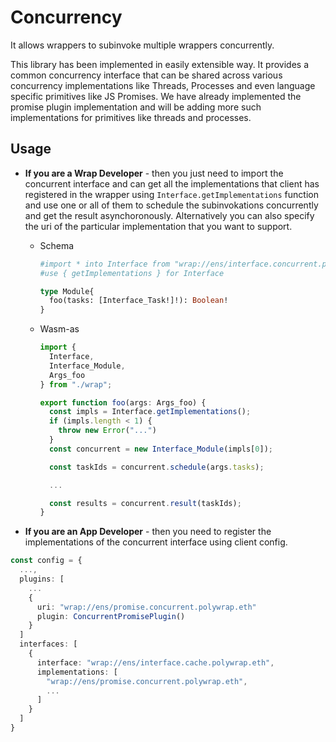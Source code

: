 # Concurrency
It allows wrappers to subinvoke multiple wrappers concurrently. 


This library has been implemented in easily extensible way. It provides a common concurrency interface that can be shared across various concurrency implementations like Threads, Processes and even language specific primitives like JS Promises. We have already implemented the promise plugin implementation and will be adding more such implementations for primitives like threads and processes.

## Usage

- **If you are a Wrap Developer** - then you just need to import the concurrent interface and can get all the implementations that client has registered in the wrapper using `Interface.getImplementations` function and use one or all of them to schedule the subinvokations concurrently and get the result asynchoronously.  Alternatively you can also specify the uri of the particular implementation that you want to support.

  - Schema
    ```graphql
    #import * into Interface from "wrap://ens/interface.concurrent.polywrap.eth"
    #use { getImplementations } for Interface

    type Module{
      foo(tasks: [Interface_Task!]!): Boolean!
    }
    ```
  
  - Wasm-as
    ```ts
    import { 
      Interface,
      Interface_Module,
      Args_foo 
    } from "./wrap";

    export function foo(args: Args_foo) {
      const impls = Interface.getImplementations();
      if (impls.length < 1) {
        throw new Error("...")
      }
      const concurrent = new Interface_Module(impls[0]);

      const taskIds = concurrent.schedule(args.tasks);

      ...

      const results = concurrent.result(taskIds);
    }
    ```
  


- **If you are an App Developer** - then you need to register the implementations of the concurrent interface using client config.

```ts
const config = {
  ...,
  plugins: [
    ...
    {
      uri: "wrap://ens/promise.concurrent.polywrap.eth"
      plugin: ConcurrentPromisePlugin()
    }
  ]
  interfaces: [
    {
      interface: "wrap://ens/interface.cache.polywrap.eth",
      implementations: [
        "wrap://ens/promise.concurrent.polywrap.eth",
        ...
      ]
    }
  ]
}
```